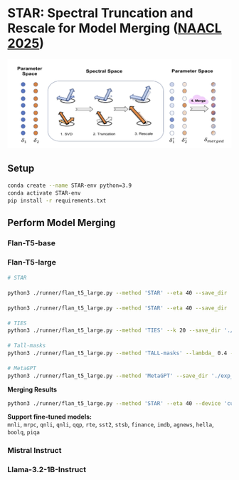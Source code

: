# STAR: Spectral Truncation and Rescale for Model Merging ([NAACL 2025](https://2025.naacl.org/))

![Flow Diagram](./image/flow.jpg)

## Setup
```bash
conda create --name STAR-env python=3.9
conda activate STAR-env
pip install -r requirements.txt
```

## Perform Model Merging

### Flan-T5-base

### Flan-T5-large
```bash
# STAR

python3 ./runner/flan_t5_large.py --method 'STAR' --eta 40 --save_dir './exp_results' --cache_dir '/storage/ssd3/ArthurLee/HuggingFace' --tasks 'mnli' 'mrpc' 'qnli' 'rte' 'sst2' 'stsb' 'cola'

python3 ./runner/flan_t5_large.py --method 'STAR' --eta 40 --save_dir './exp_results' --cache_dir '{your directory for saving models and datasets}' --tasks 'mnli' 'mrpc' 'qnli' 'rte' 'sst2' 'stsb' 'cola'

# TIES
python3 ./runner/flan_t5_large.py --method 'TIES' --k 20 --save_dir './exp_results' --cache_dir '{your directory for saving models and datasets}' --tasks 'mnli' 'mrpc' 'qnli' 'rte' 'sst2' 'stsb' 'cola'

# Tall-masks
python3 ./runner/flan_t5_large.py --method 'TALL-masks' --lambda_ 0.4 --alpha 0.3 --save_dir './exp_results' --cache_dir '{your directory for saving models and datasets}' --tasks 'mnli' 'mrpc' 'qnli' 'rte' 'sst2' 'stsb' 'cola'

# MetaGPT
python3 ./runner/flan_t5_large.py --method 'MetaGPT' --save_dir './exp_results' --cache_dir '{your directory for saving models and datasets}' --tasks 'mnli' 'mrpc' 'qnli' 'rte' 'sst2' 'stsb' 'cola'

```
**Merging Results**


```bash
python3 ./runner/flan_t5_large.py --method 'STAR' --eta 40 --device 'cuda:0' --save_dir './exp_results' --cache_dir '/storage/ssd3/ArthurLee/HuggingFace' --tasks 'mnli' 'mrpc' 'qnli' 'rte' 'sst2' 'stsb' 'cola'
```

**Support fine-tuned models:**  
`mnli`, `mrpc`, `qnli`, `qnli`, `qqp`, `rte`, `sst2`, `stsb`, `finance`, `imdb`, `agnews`, `hella`, `boolq`, `piqa`

### Mistral Instruct

### Llama-3.2-1B-Instruct
